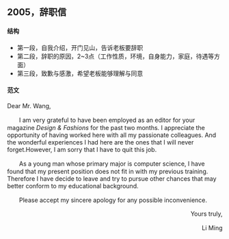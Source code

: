 ##	2005，辞职信

####	结构

*	第一段，自我介绍，开门见山，告诉老板要辞职
*	第二段，辞职的原因，2~3点（工作性质，环境，自身能力，家庭，待遇等方面）
*	第三段，致歉与感激，希望老板能够理解与同意

####	范文

Dear Mr. Wang,

　　I am very grateful to have been employed as an editor for your magazine *Design & Fashions* for the past two months. I appreciate the opportunity of having worked here with all my passionate colleagues. And the wonderful experiences I had here are the ones that I will never forget.However, I am sorry that I have to quit this job.

　　As a young man whose primary major is computer science, I have found that my present position does not fit in with my previous training. Therefore I have decide to leave and try to pursue other chances that may better conform to my educational background.

　　Please accept my sincere apology for any possible inconvenience.

<div align="right"><p>Yours truly,</p><p>Li Ming　</p></div>
